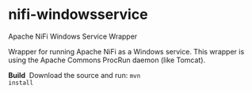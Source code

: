 # nifi-windowsservice
Apache NiFi Windows Service Wrapper

Wrapper for running Apache NiFi as a Windows service. This wrapper is using the Apache Commons ProcRun daemon (like Tomcat). 

<b>Build</b>&nbsp;
Download the source and run: <code>mvn install</code>
